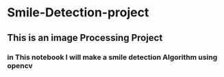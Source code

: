# Smile-Detection-project

## This is an image Processing Project

### in This notebook I will make a smile detection Algorithm using opencv
